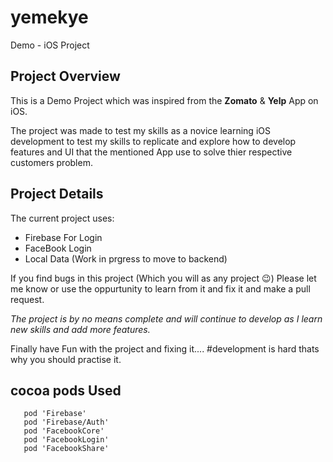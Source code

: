 # yemekye

Demo - iOS Project


## Project Overview

This is a Demo Project which was inspired from the **Zomato** & **Yelp** App on iOS. 

The project was made to test my skills as a novice learning iOS development to test my skills
to replicate and explore how to develop features and UI that the mentioned App use to solve
thier respective customers problem.
 
## Project Details

The current project uses:

- Firebase For Login 
- FaceBook Login
- Local Data (Work in prgress to move to backend)



If you find bugs in this project (Which you will as any project :wink:) Please let me know or use the oppurtunity to learn from it and fix it and make a pull request.

*The project is by no means complete and will continue to develop as I learn new skills and add more features.*

Finally have Fun with the project and fixing it.... #development is hard thats why you should practise it.



## cocoa pods Used
```
   pod 'Firebase'
   pod 'Firebase/Auth'
   pod 'FacebookCore'
   pod 'FacebookLogin'
   pod 'FacebookShare'
```



